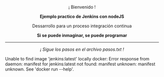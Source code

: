 <p align="center">¡ Bienvenido !</p>
<p align="center"><b>Ejemplo practico de Jenkins con nodeJS</b></p>
<p align="center"><a>Dessarrollo para un proceso integración continua</a></p>
<p align="center"><b>Si se puede inmaginar, se puede programar</b></p>
<hr>
<p align="center"><i>¡ Sigue los pasos en el archivo pasos.txt !</i></p>

Unable to find image 'jenkins:latest' locally
docker: Error response from daemon: manifest for jenkins:latest not found: manifest unknown: manifest unknown.
See 'docker run --help'.
